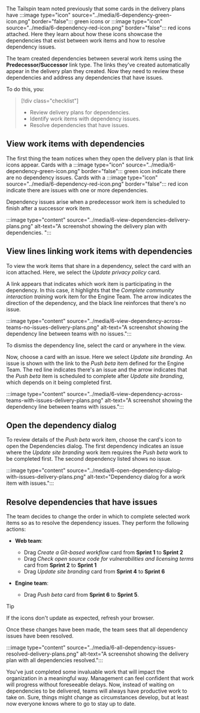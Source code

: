 The Tailspin team noted previously that some cards in the delivery plans have :::image type="icon" source="../media/6-dependency-green-icon.png" border="false"::: green icons or  :::image type="icon" source="../media/6-dependency-red-icon.png" border="false"::: red icons attached. Here they learn about how these icons showcase the dependencies that exist between work items and how to resolve dependency issues.  

The team created dependencies between several work items using the **Predecessor/Successor** link type. The links they've created automatically appear in the delivery plan they created. Now they need to review these dependencies and address any dependencies that have issues.  

To do this, you:

> [!div class="checklist"]
> * Review delivery plans for dependencies.
> * Identify work items with dependency issues. 
> * Resolve dependencies that have issues.

## View work items with dependencies 

The first thing the team notices when they open the delivery plan is that link icons appear. Cards with a :::image type="icon" source="../media/6-dependency-green-icon.png" border="false"::: green icon indicate there are no dependency issues. Cards with a :::image type="icon" source="../media/6-dependency-red-icon.png" border="false"::: red icon indicate there are issues with one or more dependencies. 

Dependency issues arise when a predecessor work item is scheduled to finish after a successor work item. 

:::image type="content" source="../media/6-view-dependencies-delivery-plans.png" alt-text="A screenshot showing the delivery plan with dependencies. ":::

## View lines linking work items with dependencies

To view the work items that share in a dependency, select the card with an icon attached. Here, we select the *Update privacy policy* card. 

A link appears that indicates which work item is participating in the dependency. In this case, it highlights that the *Complete community interaction training* work item for the Engine Team. The arrow indicates the direction of the dependency, and the black line reinforces that there's no issue.

:::image type="content" source="../media/6-view-dependency-across-teams-no-issues-delivery-plans.png" alt-text="A screenshot showing the dependency line between teams with no issues.":::

To dismiss the dependency line, select the card or anywhere in the view. 

Now, choose a card with an issue. Here we select *Update site branding*. An issue is shown with the link to the *Push beta* item defined for the Engine Team. The red line indicates there's an issue and the arrow indicates that the *Push beta* item is scheduled to complete after *Update site branding*, which depends on it being completed first.

:::image type="content" source="../media/6-view-dependency-across-teams-with-issues-delivery-plans.png" alt-text="A screenshot showing the dependency line between teams with issues.":::

## Open the dependency dialog  

To review details of the *Push beta* work item, choose the card's icon to open the Dependencies dialog. The first dependency indicates an issue where the *Update site branding* work item requires the *Push beta* work to be completed first. The second dependency listed shows no issue. 

:::image type="content" source="../media/6-open-dependency-dialog-with-issues-delivery-plans.png" alt-text="Dependency dialog for a work item with issues.":::

## Resolve dependencies that have issues

The team decides to change the order in which to complete selected work items so as to resolve the dependency issues. They perform the following actions:  

- **Web team**:  
    - Drag *Create a Git-based workflow* card from **Sprint 1** to **Sprint 2**  
    - Drag *Check open source code for vulnerabilities and licensing terms* card from **Sprint 2** to **Sprint 1**  
    - Drag *Update site branding* card from **Sprint 4** to **Sprint 6**  

- **Engine team**:
    - Drag *Push beta* card from **Sprint 6** to **Sprint 5**.  

> [!TIP]
> If the icons don't update as expected, refresh your browser.

Once these changes have been made, the team sees that all dependency issues have been resolved. 

:::image type="content" source="../media/6-all-dependency-issues-resolved-delivery-plans.png" alt-text="A screenshot showing the delivery plan with all dependencies resolved.":::

You've just completed some invaluable work that will impact the organization in a meaningful way. Management can feel confident that work will progress without foreseeable delays. Now, instead of waiting on dependencies to be delivered, teams will always have productive work to take on. Sure, things might change as circumstances develop, but at least now everyone knows where to go to stay up to date.
